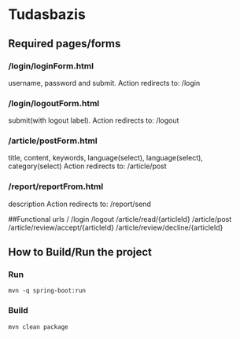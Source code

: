 # Tudasbazis


## Required pages/forms

### /login/loginForm.html
username, password and submit.
Action redirects to: /login

### /login/logoutForm.html
submit(with logout label).
Action redirects to: /logout

### /article/postForm.html
title, content, keywords, language(select), language(select), category(select)
Action redirects to: /article/post

### /report/reportFrom.html
description
Action redirects to: /report/send

##Functional urls
/
/login
/logout
/article/read/{articleId}
/article/post
/article/review/accept/{articleId}
/article/review/decline/{articleId}


## How to Build/Run the project
### Run
```mvn -q spring-boot:run```
### Build
```mvn clean package```
